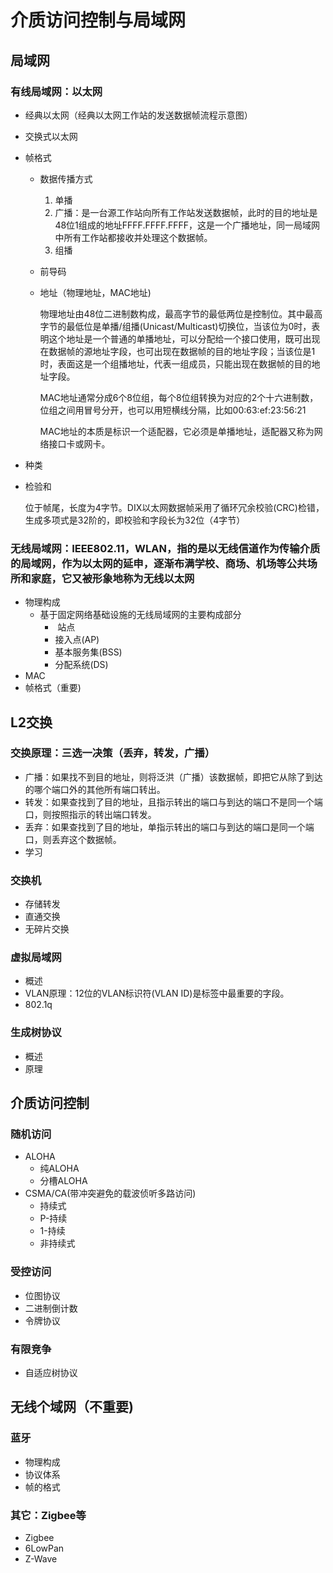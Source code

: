 # 介质访问控制与局域网

## 局域网
### 有线局域网：以太网
- 经典以太网（经典以太网工作站的发送数据帧流程示意图）

- 交换式以太网

- 帧格式

  - 数据传播方式
    1. 单播
    2. 广播：是一台源工作站向所有工作站发送数据帧，此时的目的地址是48位1组成的地址FFFF.FFFF.FFFF，这是一个广播地址，同一局域网中所有工作站都接收并处理这个数据帧。
    3. 组播

  - 前导码

  - 地址（物理地址，MAC地址)

    物理地址由48位二进制数构成，最高字节的最低两位是控制位。其中最高字节的最低位是单播/组播(Unicast/Multicast)切换位，当该位为0时，表明这个地址是一个普通的单播地址，可以分配给一个接口使用，既可出现在数据帧的源地址字段，也可出现在数据帧的目的地址字段；当该位是1时，表面这是一个组播地址，代表一组成员，只能出现在数据帧的目的地址字段。

    MAC地址通常分成6个8位组，每个8位组转换为对应的2个十六进制数，位组之间用冒号分开，也可以用短横线分隔，比如00:63:ef:23:56:21

    MAC地址的本质是标识一个适配器，它必须是单播地址，适配器又称为网络接口卡或网卡。

- 种类

- 检验和

  位于帧尾，长度为4字节。DIX以太网数据帧采用了循环冗余校验(CRC)检错，生成多项式是32阶的，即校验和字段长为32位（4字节）

### 无线局域网：IEEE802.11，WLAN，指的是以无线信道作为传输介质的局域网，作为以太网的延申，逐渐布满学校、商场、机场等公共场所和家庭，它又被形象地称为无线以太网
- 物理构成
  - 基于固定网络基础设施的无线局域网的主要构成部分
    - ​	站点
    - 接入点(AP)
    - 基本服务集(BSS)
    - 分配系统(DS)
- MAC
- 帧格式（重要)

## L2交换
### 交换原理：三选一决策（丢弃，转发，广播）
- 广播：如果找不到目的地址，则将泛洪（广播）该数据帧，即把它从除了到达的哪个端口外的其他所有端口转出。
- 转发：如果查找到了目的地址，且指示转出的端口与到达的端口不是同一个端口，则按照指示的转出端口转发。
- 丢弃：如果查找到了目的地址，单指示转出的端口与到达的端口是同一个端口，则丢弃这个数据帧。
- 学习

### 交换机
- 存储转发
- 直通交换
- 无碎片交换

### 虚拟局域网
- 概述
- VLAN原理：12位的VLAN标识符(VLAN ID)是标签中最重要的字段。
- 802.1q

### 生成树协议
- 概述
- 原理

## 介质访问控制
### 随机访问
- ALOHA
  - 纯ALOHA
  - 分槽ALOHA
- CSMA/CA(带冲突避免的载波侦听多路访问)
  - 持续式
  - P-持续
  - 1-持续
  - 非持续式

### 受控访问
- 位图协议
- 二进制倒计数
- 令牌协议

### 有限竞争
- 自适应树协议

## 无线个域网（不重要)
### 蓝牙
- 物理构成
- 协议体系
- 帧的格式

### 其它：Zigbee等
- Zigbee
- 6LowPan
- Z-Wave
